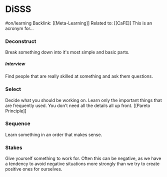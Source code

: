 # DiSSS
#on/learning 
Backlink: [[Meta-Learning]]
Related to: [[CaFE]]
This is an acronym for...

### Deconstruct
Break something down into it's most simple and basic parts.

##### Interview 
Find people that are really skilled at something and ask them questions.

### Select
Decide what you should be working on. Learn only the important things that are frequently used. You don't need all the details all up front. [[Pareto Principle]]

### Sequence
Learn something in an order that makes sense.

### Stakes
Give yourself something to work for. Often this can be negative, as we have a tendency to avoid negative situations more strongly than we try to create positive ones for ourselves. 

